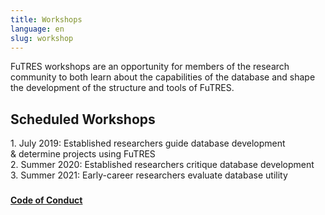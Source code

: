 ```yaml
---
title: Workshops
language: en
slug: workshop
---
```

FuTRES workshops are an opportunity for members of the research community to both learn about the capabilities of the database and shape the development of the structure and tools of FuTRES.

## Scheduled Workshops
<p>1. July 2019: Established researchers guide database development <br>   & determine projects using FuTRES<br>
2. Summer 2020: Established researchers critique database development<br>
3. Summer 2021: Early-career researchers evaluate database utility</p>
<h3 style="text-align: center;" markdown="1">

<h4><a href="https://futres.org/codeofconduct/">Code of Conduct</a></h4>
